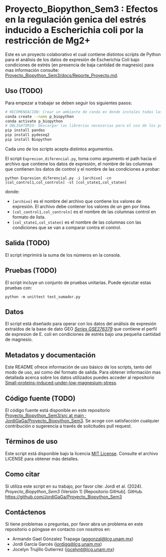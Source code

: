 # Proyecto_Biopython_Sem3 : Efectos en la regulación genica del estrés inducido a Escherichia coli por la restricción de Mg2+

Este es un proyecto colaborativo el cual contiene distintos scripts de Python para el análisis de los datos de expresión de Escherichia Coli bajo condiciones de estrés (en presencia de baja cantidad de magnesio) para mas información consulte: [Proyecto_Biopython_Sem3/docs/Reporte_Proyecto.md](https://github.com/JordiGaGa/Proyecto_Biopython_Sem3/blob/main/docs/Reporte_Proyecto.md).

## Uso (TODO)

Para empezar a trabajar se deben seguir los siguientes pasos:

```bash
# RECOMENDACION: Crear un ambiente de conda en donde instales todas las librerias necesarias
conda create --name p_biopython
conda activate p_biopython 
# OBLIGATORIO: Descargar las librerias necesarias para el uso de los proyectos
pip install pandas
pip install pydeseq2
pip install Biopython
```

Cada uno de los scripts acepta distintos argumentos.

El script `Expresion_diferencial.py`, toma como argumento el path hacia el archivo que contiene los datos de expresión, el nombre de las columnas que contienen los datos de control y el nombre de las condiciones a probar:

```
python Expresion_diferencial.py -i [archivo] -cn [col_control1,col_controln] -st [col_state1,col_staten] 
```

donde: 
- `[archivo]` es el nombre del archivo que contiene los valores de expresión. El archivo debe contener los valores de un gen por línea.
- `[col_control1,col_controln]` es el nombre de las columnas control en formato de lista.
- `[col_state1,col_staten]` es el nombre de las columnas con las condiciones que se van a comparar contra el control.

## Salida (TODO)

El script imprimirá la suma de los números en la consola.

## Pruebas (TODO)

El script incluye un conjunto de pruebas unitarias. Puede ejecutar estas pruebas con:

```
python -m unittest test_sumador.py
```

## Datos 

El script está diseñado para operar con los datos del análisis de expresión extraídos de la base de dato GEO *[Series GSE276379](https://www.ncbi.nlm.nih.gov/geo/query/acc.cgi?acc=GSE276379)* que contiene el perfil de expresion de E. coli en condiciones de estrés bajo una pequeña cantidad de magnesio.

## Metadatos y documentación  

Este README ofrece información de uso básico de los scripts, tanto del modo de uso, así como del formato de salida. Para obtener información mas detallada acerca sobre los datos utilizados puedes acceder al repositorio [Small-proteins-induced-under-low-magnesium-stress](https://github.com/yadavalli-lab/Small-proteins-induced-under-low-magnesium-stress).

## Código fuente (TODO)

El código fuente está disponible en este repositorio [Proyecto_Biopython_Sem3/src at main · JordiGaGa/Proyecto_Biopython_Sem3](https://github.com/JordiGaGa/Proyecto_Biopython_Sem3/tree/main/src). Se acoge con satisfacción cualquier contribución o sugerencia a través de solicitudes pull request.

## Términos de uso

Este script está disponible bajo la licencia [MIT License](https://github.com/JordiGaGa/Proyecto_Biopython_Sem3/blob/main/LICENSE). Consulte el archivo LICENSE para obtener más detalles.

## Como citar

Si utiliza este script en su trabajo, por favor cite: Jordi et al. (2024). *Proyecto_Biopython_Sem3* (Versión 1) [Repositorio GitHub]. GitHub. https://github.com/JordiGaGa/Proyecto_Biopython_Sem3


## Contáctenos

Si tiene problemas o preguntas, por favor abra un problema en este repositorio o póngase en contacto con nosotros en:
- Armando Gael Gónzalez Trapaga (aggonzal@lcg.unam.mx)
- Jordi García Garcés (jordigg@lcg.unam.mx)
- Jocelyn Trujillo Gutierrez (jocelynt@lcg.unam.mx)
